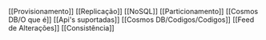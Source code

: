

[[Provisionamento]]
[[Replicação]]
[[NoSQL]]
[[Particionamento]]
[[Cosmos DB/O que é]]
[[Api's suportadas]]
[[Cosmos DB/Codigos/Codigos]]
[[Feed de Alterações]]
[[Consistência]]




